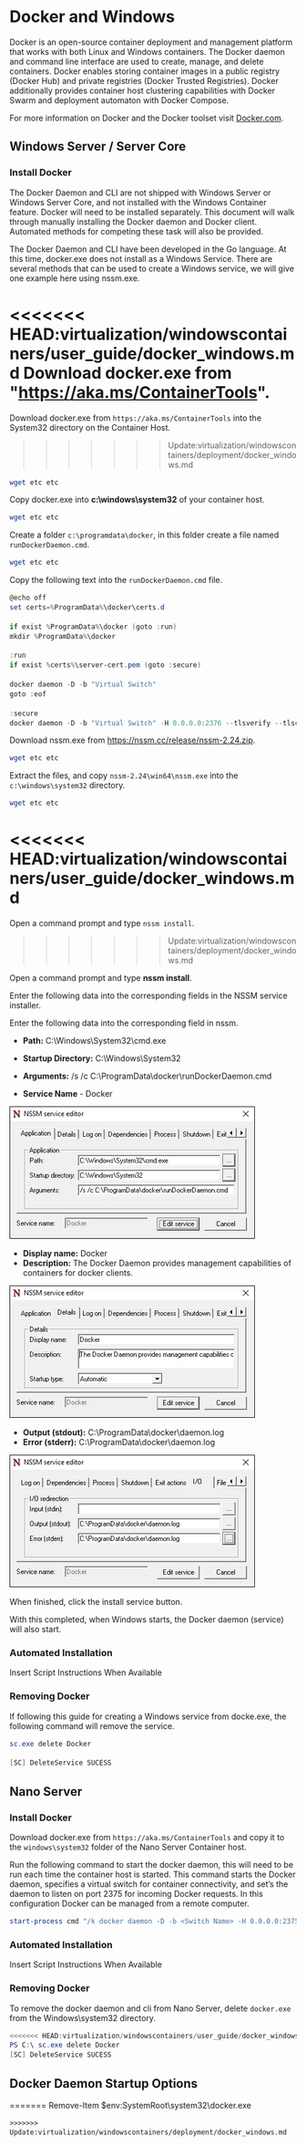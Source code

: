 # Docker and Windows

Docker is an open-source container deployment and management platform that works with both Linux and Windows containers. The Docker daemon and command line interface are used to create, manage, and delete containers. Docker enables storing container images in a public registry (Docker Hub) and private registries (Docker Trusted Registries). Docker additionally provides container host clustering capabilities with Docker Swarm and deployment automaton with Docker Compose.

For more information on Docker and the Docker toolset visit [Docker.com](https://www.docker.com/).

## Windows Server / Server Core

### Install Docker

The Docker Daemon and CLI are not shipped with Windows Server or Windows Server Core, and not installed with the Windows Container feature. Docker will need to be installed separately. This document will walk through manually installing the Docker daemon and Docker client. Automated methods for competing these task will also be provided. 

The Docker Daemon and CLI have been developed in the Go language. At this time, docker.exe does not install as a Windows Service. There are several methods that can be used to create a Windows service, we will give one example here using nssm.exe. 

<<<<<<< HEAD:virtualization/windowscontainers/user_guide/docker_windows.md
Download docker.exe from "https://aka.ms/ContainerTools".
=======
Download docker.exe from `https://aka.ms/ContainerTools` into the System32 directory on the Container Host.
>>>>>>> Update:virtualization/windowscontainers/deployment/docker_windows.md

```powershell
wget etc etc
```

Copy docker.exe into **c:\windows\system32** of your container host.

```powershell
wget etc etc
```

Create a folder `c:\programdata\docker`, in this folder create a file named `runDockerDaemon.cmd`.

```powershell
wget etc etc
```

Copy the following text into the `runDockerDaemon.cmd` file.

```powershell
@echo off
set certs=%ProgramData%\docker\certs.d

if exist %ProgramData%\docker (goto :run)
mkdir %ProgramData%\docker

:run
if exist %certs%\server-cert.pem (goto :secure)

docker daemon -D -b "Virtual Switch"
goto :eof

:secure
docker daemon -D -b "Virtual Switch" -H 0.0.0.0:2376 --tlsverify --tlscacert=%certs%\ca.pem --tlscert=%certs%\server-cert.pem --tlskey=%certs%\server-key.pem
```
Download nssm.exe from https://nssm.cc/release/nssm-2.24.zip.

```powershell
wget etc etc
```

Extract the files, and copy `nssm-2.24\win64\nssm.exe` into the `c:\windows\system32` directory.

```powershell
wget etc etc
```
<<<<<<< HEAD:virtualization/windowscontainers/user_guide/docker_windows.md
=======
Open a command prompt and type `nssm install`.
>>>>>>> Update:virtualization/windowscontainers/deployment/docker_windows.md

Open a command prompt and type **nssm install**.

Enter the following data into the corresponding fields in the NSSM service installer.

Enter the following data into the corresponding field in nssm.

- **Path:** C:\Windows\System32\cmd.exe

- **Startup Directory:** C:\Windows\System32

- **Arguments:** /s /c C:\ProgramData\docker\runDockerDaemon.cmd

- **Service Name** - Docker

![](media/nssm1.png)

- **Display name:** Docker
- **Description:** The Docker Daemon provides management capabilities of containers for docker clients.


![](media/nssm2.png)

- **Output (stdout):** C:\ProgramData\docker\daemon.log
- **Error (stderr):** C:\ProgramData\docker\daemon.log


![](media/nssm3.png)

When finished, click the install service button.

With this completed, when Windows starts, the Docker daemon (service) will also start.

### Automated Installation

Insert Script Instructions When Available

### Removing Docker

If following this guide for creating a Windows service from docke.exe, the following command will remove the service.

```powershell
sc.exe delete Docker

[SC] DeleteService SUCESS
```

## Nano Server

### Install Docker

Download docker.exe from `https://aka.ms/ContainerTools` and copy it to the `windows\system32` folder of the Nano Server Container host.

Run the following command to start the docker daemon, this will need to be run each time the container host is started. This command starts the Docker daemon, specifies a virtual switch for container connectivity, and set’s the daemon to listen on port 2375 for incoming Docker requests. In this configuration Docker can be managed from a remote computer.

```powershell
start-process cmd "/k docker daemon -D -b <Switch Name> -H 0.0.0.0:2375”
```

### Automated Installation

Insert Script Instructions When Available

### Removing Docker

To remove the docker daemon and cli from Nano Server, delete `docker.exe` from the Windows\system32 directory.

```powershell
<<<<<<< HEAD:virtualization/windowscontainers/user_guide/docker_windows.md
PS C:\ sc.exe delete Docker
[SC] DeleteService SUCESS
```

## Docker Daemon Startup Options
=======
Remove-Item $env:SystemRoot\system32\docker.exe
``` 
>>>>>>> Update:virtualization/windowscontainers/deployment/docker_windows.md
